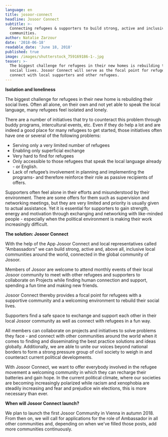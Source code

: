```yaml
---
language: en
title: josoor-connect
headline: Josoor Connect
subtitle: >-
  Connecting refugees & supporters to build strong, active and inclusive
  communities.
author: Natalie Zarzour
date: '2018-06-18'
readable_date: 'June 18, 2018'
published: true
image: /images/shutterstock_759169186-1-.jpg
teaser: >-
  The biggest challenge for refugees in their new homes is rebuilding their
  social lives. Josoor Connect will serve as the focal point for refugees to
  connect with local supporters and other refugees.
---
```

**Isolation and loneliness**

The biggest challenge for refugees in their new home is rebuilding their social lives. Often all alone, on their own and not yet able to speak the local language, many refugees feel isolated and lonely. 

There are a number of initiatives that try to counteract this problem through buddy programs, intercultural events, etc. Even if they do help a lot and are indeed a good place  for many refugees to get started, those initiatives often have one or several of the following problems:

* Serving only a very limited number of refugees
* Enabling only superficial exchange
* Very hard to find for refugees
* Only accessible to those refugees that speak the local language already - or English.
* Lack of refugee’s involvement in planning and implementing the programs- and therefore reinforce their role as passive recipients of  offers.

Supporters often feel alone in their efforts and misunderstood by their environment. There are some offers for them such as supervision and networking meetings, but they are very limited and priority is usually given to actual assistance. Yet it is essential for supporters to gain strength, energy and motivation through exchanging and networking with like-minded people - especially when the political environment is making their work increasingly difficult.

**The solution: Josoor Connect**

With the help of the App Josoor Connect and local representatives called “Ambassadors” we can build strong, active and, above all, inclusive local communities around the world, connected in the global community of Josoor.  

Members of Josoor are welcome to attend monthly events of their local Josoor community to meet with other refugees and supporters to collaborate on Projects while finding human connection and support, spending a fun time and making new friends.

Josoor Connect thereby provides a focal point for refugees with a supportive community and a welcoming environment to rebuild their social lives.

Supporters find a safe space to exchange and support each other in their local Josoor community as well as connect with refugees in a fun way.

All members can collaborate on projects and initiatives to solve problems they face - and connect with other communities around the world when it comes to finding and disseminating the best practice solutions and ideas globally. Additionally, we are able to unite our voices beyond national borders to form a strong pressure group of civil society to weigh in and counteract current political developments.

With Josoor Connect, we want to offer everybody involved in the refugee movement a welcoming community in which they can recharge their batteries and gain hope. In the current political climate, where our societies are becoming increasingly polarized while racism and xenophobia are steadily increasing and fear and prejudice win elections, this is more necessary than ever.

**When will Josoor Connect launch?**

We plan to launch the first Josoor Community in Vienna in autumn 2018. From then on, we will call for applications for the role of Ambassador in all other communities and, depending on when we've filled those posts, add more communities continuously.
